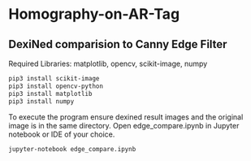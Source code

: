 # Homography-on-AR-Tag

## DexiNed comparision to Canny Edge Filter
Required Libraries: matplotlib, opencv, scikit-image, numpy
```bash
pip3 install scikit-image
pip3 install opencv-python
pip3 install matplotlib
pip3 install numpy
```
To execute the program ensure dexined result images and the original image is in the same directory. Open edge_compare.ipynb in Jupyter notebook or IDE of your choice. 
```bash
jupyter-notebook edge_compare.ipynb 
```
